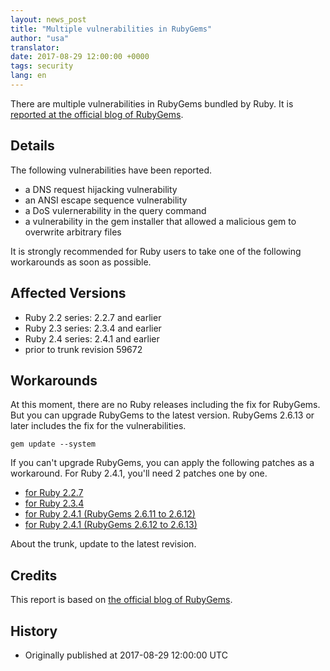 ```yaml
---
layout: news_post
title: "Multiple vulnerabilities in RubyGems"
author: "usa"
translator:
date: 2017-08-29 12:00:00 +0000
tags: security
lang: en
---
```


There are multiple vulnerabilities in RubyGems bundled by Ruby.
It is [reported at the official blog of RubyGems](http://blog.rubygems.org/2017/08/27/2.6.13-released.html).

## Details

The following vulnerabilities have been reported.

* a DNS request hijacking vulnerability
* an ANSI escape sequence vulnerability
* a DoS vulernerability in the query command
* a vulnerability in the gem installer that allowed a malicious gem to overwrite arbitrary files

It is strongly recommended for Ruby users to take one of the following workarounds as soon as possible.

## Affected Versions

* Ruby 2.2 series: 2.2.7 and earlier 
* Ruby 2.3 series: 2.3.4 and earlier 
* Ruby 2.4 series: 2.4.1 and earlier 
* prior to trunk revision 59672

## Workarounds

At this moment, there are no Ruby releases including the fix for RubyGems.
But you can upgrade RubyGems to the latest version.
RubyGems 2.6.13 or later includes the fix for the vulnerabilities.


```
gem update --system
```

If you can't upgrade RubyGems, you can apply the following patches as a workaround.
For Ruby 2.4.1, you'll need 2 patches one by one.

* [for Ruby 2.2.7](https://bugs.ruby-lang.org/attachments/download/6690/rubygems-2613-ruby22.patch)
* [for Ruby 2.3.4](https://bugs.ruby-lang.org/attachments/download/6691/rubygems-2613-ruby23.patch)
* [for Ruby 2.4.1 (RubyGems 2.6.11 to 2.6.12)](https://bugs.ruby-lang.org/attachments/download/6692/rubygems-2612-ruby24.patch)
* [for Ruby 2.4.1 (RubyGems 2.6.12 to 2.6.13)](https://bugs.ruby-lang.org/attachments/download/6693/rubygems-2613-ruby24.patch)

About the trunk, update to the latest revision.

## Credits

This report is based on [the official blog of RubyGems](http://blog.rubygems.org/2017/08/27/2.6.13-released.html).

## History

* Originally published at 2017-08-29 12:00:00 UTC
